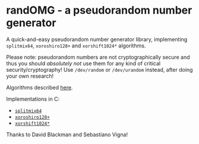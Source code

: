 # randOMG - a pseudorandom number generator
A quick-and-easy pseudorandom number generator library, implementing
`splitmix64`, `xoroshiro128+` and `xorshift1024*` algorithms.

Please note: pseudorandom numbers are not cryptographically secure
and thus you should *absolutely not* use them for any kind of critical security/cryptography!
Use `/dev/random` or `/dev/urandom` instead, after doing your own research!

Algorithms described [here](http://xoroshiro.di.unimi.it/).

Implementations in C:
* [`splitmix64`](http://xoroshiro.di.unimi.it/splitmix64.c)
* [`xoroshiro128+`](http://xoroshiro.di.unimi.it/xoroshiro128plus.c)
* [`xorshift1024*`](http://xoroshiro.di.unimi.it/xorshift1024star.c)

Thanks to David Blackman and Sebastiano Vigna!
